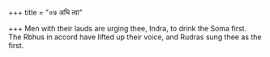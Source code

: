 +++
title = "०७ अभि त्वा"

+++
Men with their lauds are urging thee, Indra, to drink the Soma first.  
     The Rbhus in accord have lifted up their voice, and Rudras sung thee as the first.